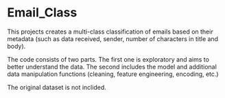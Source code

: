 # Email_Class

This projects creates a multi-class classification of emails based on their metadata (such as data received, sender, number of characters in title and body). 

The code consists of two parts. The first one is exploratory and aims to better understand the data. The second includes the model and additional data manipulation functions (cleaning, feature engineering, encoding, etc.)

The original dataset is not inclided.
